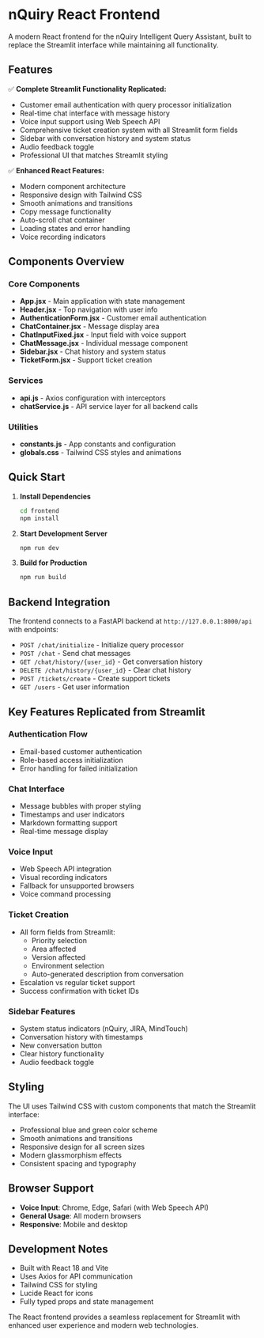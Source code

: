 # nQuiry React Frontend

A modern React frontend for the nQuiry Intelligent Query Assistant, built to replace the Streamlit interface while maintaining all functionality.

## Features

✅ **Complete Streamlit Functionality Replicated:**
- Customer email authentication with query processor initialization
- Real-time chat interface with message history
- Voice input support using Web Speech API
- Comprehensive ticket creation system with all Streamlit form fields
- Sidebar with conversation history and system status
- Audio feedback toggle
- Professional UI that matches Streamlit styling

✅ **Enhanced React Features:**
- Modern component architecture
- Responsive design with Tailwind CSS
- Smooth animations and transitions
- Copy message functionality
- Auto-scroll chat container
- Loading states and error handling
- Voice recording indicators

## Components Overview

### Core Components
- **App.jsx** - Main application with state management
- **Header.jsx** - Top navigation with user info
- **AuthenticationForm.jsx** - Customer email authentication
- **ChatContainer.jsx** - Message display area
- **ChatInputFixed.jsx** - Input field with voice support
- **ChatMessage.jsx** - Individual message component
- **Sidebar.jsx** - Chat history and system status
- **TicketForm.jsx** - Support ticket creation

### Services
- **api.js** - Axios configuration with interceptors
- **chatService.js** - API service layer for all backend calls

### Utilities
- **constants.js** - App constants and configuration
- **globals.css** - Tailwind CSS styles and animations

## Quick Start

1. **Install Dependencies**
   ```bash
   cd frontend
   npm install
   ```

2. **Start Development Server**
   ```bash
   npm run dev
   ```

3. **Build for Production**
   ```bash
   npm run build
   ```

## Backend Integration

The frontend connects to a FastAPI backend at `http://127.0.0.1:8000/api` with endpoints:

- `POST /chat/initialize` - Initialize query processor
- `POST /chat` - Send chat messages
- `GET /chat/history/{user_id}` - Get conversation history
- `DELETE /chat/history/{user_id}` - Clear chat history
- `POST /tickets/create` - Create support tickets
- `GET /users` - Get user information

## Key Features Replicated from Streamlit

### Authentication Flow
- Email-based customer authentication
- Role-based access initialization
- Error handling for failed initialization

### Chat Interface
- Message bubbles with proper styling
- Timestamps and user indicators
- Markdown formatting support
- Real-time message display

### Voice Input
- Web Speech API integration
- Visual recording indicators
- Fallback for unsupported browsers
- Voice command processing

### Ticket Creation
- All form fields from Streamlit:
  - Priority selection
  - Area affected
  - Version affected
  - Environment selection
  - Auto-generated description from conversation
- Escalation vs regular ticket support
- Success confirmation with ticket IDs

### Sidebar Features
- System status indicators (nQuiry, JIRA, MindTouch)
- Conversation history with timestamps
- New conversation button
- Clear history functionality
- Audio feedback toggle

## Styling

The UI uses Tailwind CSS with custom components that match the Streamlit interface:
- Professional blue and green color scheme
- Smooth animations and transitions
- Responsive design for all screen sizes
- Modern glassmorphism effects
- Consistent spacing and typography

## Browser Support

- **Voice Input**: Chrome, Edge, Safari (with Web Speech API)
- **General Usage**: All modern browsers
- **Responsive**: Mobile and desktop

## Development Notes

- Built with React 18 and Vite
- Uses Axios for API communication
- Tailwind CSS for styling
- Lucide React for icons
- Fully typed props and state management

The React frontend provides a seamless replacement for Streamlit with enhanced user experience and modern web technologies.
